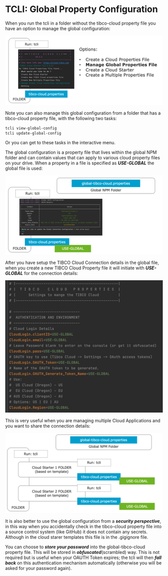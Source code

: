 # TCLI: Global Property Configuration
When you run the tcli in a folder without the tibco-cloud property file you have an option to manage the global configuration:

![TCLI_Show_Links](imgs/001_Manage_Global.png#zoom)


Note you can also manage this global configuration from a folder that has a tibco-cloud property file, with the following two tasks:

```console
tcli view-global-config
tcli update-global-config
```

Or you can get to these tasks in the interactive menu.

The global configuration is a property file that lives within the global NPM folder and can contain values that can apply to various cloud property files on your drive. When a property in a file is specified as ***USE-GLOBAL*** the global file is used:

![TCLI_Show_Links](imgs/001_Global_Prop.png#zoom)

After you have setup the TIBCO Cloud Connection details in the global file, when you create a new TIBCO Cloud Property file it will initiate with ***USE-GLOBAL*** for the connection details:

![TCLI_Show_Links](imgs/001_Global_Set.png#zoom)


This is very useful when you are managing multiple Cloud Applications and you want to share the connection details:

![TCLI_Show_Links](imgs/001_CS_Global.png#zoom)

It is also better to use the global configuration from a ***security perspective***, in this way when you accidentally check in the tibco-cloud property file into a source control system (like GitHub) it does not contain any secrets. Although in the cloud starer templates this file is in the .gigignore file.

You can choose to ***store your password*** into the global-tibco-cloud property file. This will be stored in ***obfuscated***(scrambled) way. This is not required but is useful when your OAUTH Token expires; the tcli will then ***fall back*** on this authentication mechanism automatically (otherwise you will be asked for your password again).
